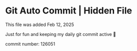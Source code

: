 # Git Auto Commit | Hidden File

This file was added Feb 12, 2025

Just for fun and keeping my daily git commit active 🤪

commit number: 126051
